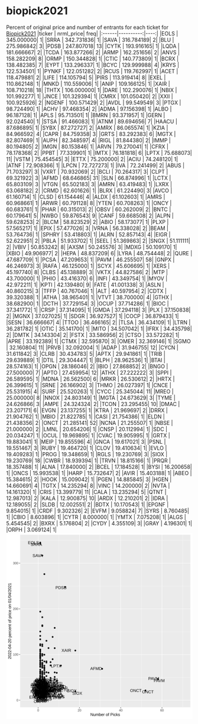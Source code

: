 # biopick2021
Percent of original price and number of entrants for each ticket for [Biopick2021](https://twitter.com/hashtag/Biopick2021)
|ticker | nrml_price| freq|
|:------|----------:|----:|
|EOLS   | 345.000000|    1|
|SRRA   | 342.731836|    1|
|SAVA   | 316.784189|    2|
|BLU    | 275.986842|    3|
|PDSB   | 247.807018|   13|
|CYTK   | 193.916165|    1|
|LQDA   | 181.666667|    2|
|TCDA   | 163.877266|    2|
|ARMP   | 162.251656|    2|
|ANVS   | 158.282209|    8|
|ORMP   | 150.344828|    1|
|CTIC   | 140.773809|    1|
|BCRX   | 138.482385|    7|
|EYPT   | 133.296337|    1|
|BCYC   | 129.999988|    4|
|KRYS   | 122.534501|    1|
|PYNKF  | 122.051282|    2|
|RCUS   | 119.762997|    1|
|ACET   | 118.479881|    2|
|LIFE   | 114.105794|    5|
|PIRS   | 113.919414|    8|
|EXEL   | 110.862148|    1|
|MNKD   | 110.559006|    1|
|ANIP   | 109.166125|    1|
|XAIR   | 108.710218|   18|
|THTX   | 106.000000|    1|
|DARE   | 102.290076|    1|
|NBIX   | 101.992277|    1|
|JNCE   | 101.329394|    1|
|CMRX   | 101.050420|    2|
|XXII   | 100.925926|    2|
|NGENF  | 100.571429|    2|
|AVDL   |  99.549549|    3|
|PTGX   |  98.724490|    1|
|ACHV   |  97.468354|    2|
|ADMA   |  97.156398|    1|
|ALBO   |  96.187128|    1|
|APLS   |  95.713501|    1|
|BMRN   |  93.371957|    1|
|GERN   |  92.024540|    1|
|STSA   |  91.466083|    1|
|ATNM   |  89.694656|    7|
|HAACU  |  87.686895|    1|
|SYBX   |  87.272727|    2|
|AMRX   |  86.065574|    1|
|KZIA   |  84.966592|    4|
|CAPR   |  84.759358|    3|
|GRTS   |  83.292383|    6|
|MGTX   |  82.807469|    1|
|AUPH   |  82.348597|    4|
|RIGL   |  81.844380|    2|
|IMMP   |  80.194805|    2|
|IMGN   |  80.153846|    1|
|ARVN   |  79.270041|    1|
|CFRX   |  78.178368|    2|
|PPBT   |  77.339901|    1|
|IMTX   |  76.181818|    6|
|LPTX   |  75.688073|   11|
|VSTM   |  75.454545|    3|
|ETTX   |  75.200000|    2|
|ACIU   |  74.248120|    1|
|ATNF   |  72.908366|    1|
|LPCN   |  72.727273|    1|
|IVA    |  72.241499|    2|
|ABUS   |  71.703297|    3|
|VXRT   |  70.932069|    2|
|BCLI   |  70.264317|    3|
|CLPT   |  69.321922|    3|
|AFMD   |  68.646865|   31|
|SLN    |  66.874996|    1|
|LCTX   |  65.803109|    3|
|VTGN   |  65.502183|    3|
|AMRN   |  63.419483|    1|
|LXRX   |  63.068182|    2|
|CRMD   |  62.601626|    1|
|BLRX   |  61.224490|    3|
|AVCO   |  61.160714|    1|
|CLSD   |  61.154446|    4|
|ALDX   |  61.102603|    1|
|AMRS   |  60.968661|    1|
|ARWR   |  60.791128|    8|
|YTEN   |  60.708263|    1|
|ONCY   |  60.683761|    1|
|PHAR   |  60.315013|    2|
|OBSV   |  60.262009|    2|
|BNTC   |  60.179641|    5|
|NWBO   |  59.876543|    9|
|CANF   |  59.668508|    2|
|ALPN   |  59.628253|    2|
|BLCM   |  58.823529|    2|
|ABIO   |  58.173077|    1|
|PLXP   |  57.565217|    1|
|EPIX   |  57.477026|    3|
|VRNA   |  56.338028|    2|
|BEAM   |  53.764736|    1|
|SPHRY  |  53.418803|    1|
|ALRN   |  52.857143|    4|
|EIGR   |  52.622951|    2|
|PBLA   |  51.933702|    1|
|SEEL   |  51.369863|    2|
|SNGX   |  51.111111|    2|
|VBIV   |  50.853242|    8|
|AXSM   |  50.245576|    3|
|MDXG   |  50.109170|    1|
|XBIO   |  49.906977|    2|
|HEPA   |  48.837209|    6|
|LYRA   |  48.754448|    2|
|QURE   |  47.687709|    1|
|PCSA   |  47.209653|    1|
|PAVM   |  46.255507|   58|
|GNPX   |  46.246973|    3|
|RAFA   |  46.125000|    1|
|SCYX   |  45.606695|    1|
|XERS   |  45.197740|    8|
|CLBS   |  45.138889|    3|
|VKTX   |  44.827586|    2|
|MTP    |  43.700000|    1|
|PHIO   |  43.416370|    6|
|INFI   |  43.349754|    1|
|MYOV   |  42.972211|    1|
|KPTI   |  42.139480|    9|
|FATE   |  41.001338|    3|
|ASLN   |  40.860215|    3|
|TFFP   |  40.767046|    1|
|ALT    |  40.597954|    2|
|CDTX   |  39.320388|    1|
|ATHA   |  38.965401|    1|
|VTVT   |  38.700000|    4|
|GTHX   |  38.682900|    1|
|DCTH   |  37.729154|    3|
|OCUP   |  37.714286|    1|
|BIOC   |  37.341772|    1|
|CRSP   |  37.314095|    1|
|GMDA   |  37.294118|    3|
|PLX    |  37.150838|    2|
|MGNX   |  37.027025|    1|
|SDGR   |  36.927527|    1|
|COCP   |  36.879433|    1|
|SESN   |  36.666667|    4|
|TTOO   |  36.466165|    2|
|TLSA   |  36.434109|    1|
|LTRN   |  36.281782|    1|
|OTIC   |  35.141700|    1|
|MITO   |  34.507042|    1|
|IFRX   |  34.435798|    2|
|DMTK   |  34.143304|    2|
|FSTX   |  33.586956|    2|
|CTSO   |  33.572282|    1|
|APRE   |  33.192389|    1|
|CTMX   |  32.595870|    3|
|OMER   |  32.369146|    1|
|SGMO   |  32.160804|   11|
|PRVB   |  32.092004|    1|
|ADAP   |  31.946755|   12|
|CYCN   |  31.611842|    3|
|CLRB   |  30.434783|    5|
|APTX   |  29.941861|    1|
|TRIB   |  29.639889|    1|
|DTIL   |  29.304447|    1|
|BLPH   |  28.962536|    1|
|BTAI   |  28.574163|    1|
|OPGN   |  28.186046|    2|
|IBIO   |  27.868852|    2|
|BNGO   |  27.500000|    7|
|APTO   |  27.459954|   12|
|ATHX   |  27.222222|    3|
|SPPI   |  26.589595|    1|
|MDNA   |  26.562500|    6|
|MRKR   |  26.530612|    2|
|HRTX   |  26.399615|    1|
|SRNE   |  26.166902|    3|
|THMO   |  26.027397|    1|
|CNCE   |  25.531915|    4|
|SURF   |  25.520263|    1|
|CYCC   |  25.345044|   11|
|MREO   |  25.000000|    8|
|NNOX   |  24.803149|    1|
|MGTA   |  24.673629|    3|
|TYME   |  24.626866|    3|
|AMPE   |  24.324324|    2|
|TCON   |  23.295455|   10|
|DMAC   |  23.207171|    6|
|EVGN   |  23.137255|    1|
|KTRA   |  21.969697|    2|
|DRRX   |  21.904762|    1|
|MBIO   |  21.822785|    1|
|CASI   |  21.754386|    1|
|ELDN   |  21.438356|    2|
|ONCT   |  21.285141|   52|
|NCNA   |  21.255507|    1|
|NBSE   |  21.000000|    2|
|LMNL   |  20.654206|    1|
|CNSP   |  20.112994|    1|
|SDC    |  20.034247|    1|
|OCUL   |  19.969895|    1|
|CVAC   |  19.905995|    1|
|GRTX   |  19.883041|    1|
|MEIP   |  19.855596|    4|
|GNCA   |  19.617021|    3|
|PSNL   |  19.551467|    3|
|RUBY   |  19.464720|    1|
|CLOV   |  19.410634|    1|
|EVLO   |  19.409283|    1|
|PROG   |  19.348659|    1|
|RGLS   |  19.230769|    3|
|SIOX   |  19.230769|   18|
|CWBR   |  18.939394|    1|
|TRVN   |  18.815166|    1|
|PRQR   |  18.357488|    1|
|ALNA   |  17.840000|    2|
|BCEL   |  17.184528|    1|
|BYSI   |  16.200658|    1|
|ONCS   |  15.993538|    1|
|HARP   |  15.732647|    2|
|AVIR   |  15.403188|    1|
|ABEO   |  15.384615|    2|
|HOOK   |  15.009042|    1|
|PGEN   |  14.885845|    3|
|HGEN   |  14.660691|    4|
|TGTX   |  14.235294|    8|
|VINC   |  14.200000|    2|
|NVTA   |  14.161320|    1|
|CRIS   |  13.399779|   11|
|CALA   |  13.235294|    5|
|QTNT   |  12.987013|    2|
|KALA   |  12.900875|   10|
|ARDX   |  12.210201|    2|
|IDRA   |  12.189055|    2|
|SLDB   |  12.002551|    2|
|BDTX   |  10.170543|    1|
|EPGNF  |   9.854015|    1|
|CRDF   |   9.302326|    2|
|EVFM   |   9.058824|    7|
|SYRS   |   8.760485|    1|
|CBIO   |   8.603896|    1|
|CYTR   |   8.000000|    1|
|YMTX   |   7.075208|    1|
|ALGS   |   5.454545|    2|
|BXRX   |   5.176804|    2|
|CYDY   |   4.355109|    3|
|GRAY   |   4.196301|    1|
|ORPH   |   3.069124|    1|
![retvspicks](biopicks.png?raw=true)
